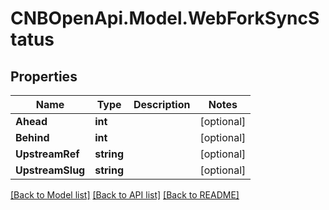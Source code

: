 # CNBOpenApi.Model.WebForkSyncStatus

## Properties

Name | Type | Description | Notes
------------ | ------------- | ------------- | -------------
**Ahead** | **int** |  | [optional] 
**Behind** | **int** |  | [optional] 
**UpstreamRef** | **string** |  | [optional] 
**UpstreamSlug** | **string** |  | [optional] 

[[Back to Model list]](../../README.md#documentation-for-models) [[Back to API list]](../../README.md#documentation-for-api-endpoints) [[Back to README]](../../README.md)

